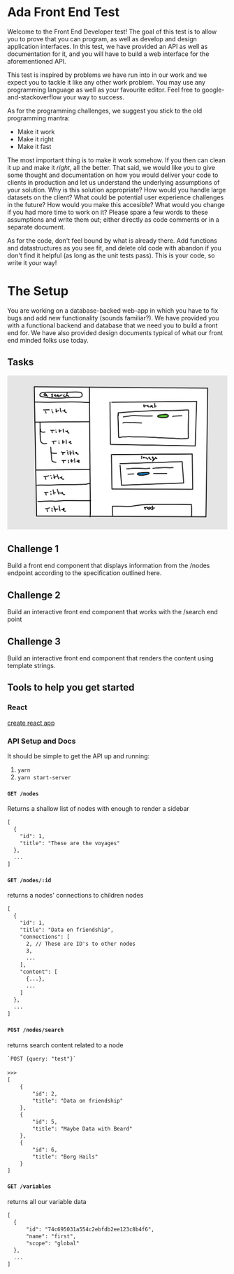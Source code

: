 # Ada Front End Test

Welcome to the Front End Developer test! The goal of this test is to allow you to prove that you can program, as well as develop and design application interfaces. In this test, we have provided an API as well as documentation for it, and you will have to build a web interface for the aforementioned API.

This test is inspired by problems we have run into in our work and we expect you to tackle it like any other work problem. You may use any programming language as well as your favourite editor. Feel free to google-and-stackoverflow your way to success.

As for the programming challenges, we suggest you stick to the old programming mantra:

- Make it work
- Make it right
- Make it fast

The most important thing is to make it work somehow. If you then can clean it up and make it _right_, all the better. That said, we would like you to give some thought and documentation on how you would deliver your code to clients in production and let us understand the underlying assumptions of your solution. Why is this solution appropriate? How would you handle large datasets on the client? What could be potential user experience challenges in the future? How would you make this accesible? What would you change if you had more time to work on it? Please spare a few words to these assumptions and write them out; either directly as code comments or in a separate document.

As for the code, don't feel bound by what is already there. Add functions and datastructures as you see fit, and delete old code with abandon if you don't find it helpful (as long as the unit tests pass). This is your code, so write it your way!

# The Setup

You are working on a database-backed web-app in which you have to fix bugs and add new functionality (sounds familiar?). We have provided you with a functional backend and database that we need you to build a front end for. We have also provided design documents typical of what our front end minded folks use today.

## Tasks

![58CB6FC5-1001-43C2-A8DD-729C5CF0258B](resources/sketch.png)

## Challenge 1

Build a front end component that displays  information from the /nodes endpoint
according to the specification outlined here.

## Challenge 2

Build an interactive front end component that works with the /search end point

## Challenge 3

Build an interactive front end component that renders the content using template
strings.

## Tools to help you get started

### React
[create react app](https://reactjs.org/docs/create-a-new-react-app.html)

### API Setup and Docs
It should be simple to get the API up and running:

1. `yarn`
2. `yarn start-server`

#### `GET /nodes`

Returns a shallow list of nodes with enough to render a sidebar

```
[
  {
    "id": 1,
    "title": "These are the voyages"
  },
  ...
]
```

#### `GET /nodes/:id`

returns a nodes' connections to children nodes

```
[
  {
    "id": 1,
    "title": "Data on friendship",
    "connections": [
      2, // These are ID's to other nodes
      3,
      ...
    ],
    "content": [
      {...},
      ...
    ]
  },
  ...
]
```

#### `POST /nodes/search`

returns search content related to a node


```
`POST {query: "test"}`

>>>
[
    {
        "id": 2,
        "title": "Data on friendship"
    },
    {
        "id": 5,
        "title": "Maybe Data with Beard"
    },
    {
        "id": 6,
        "title": "Borg Hails"
    }
]
```

#### `GET /variables`

returns all our variable data

```
[
  {
      "id": "74c695031a554c2ebfdb2ee123c8b4f6",
      "name": "first",
      "scope": "global"
  },
  ...
]
```
